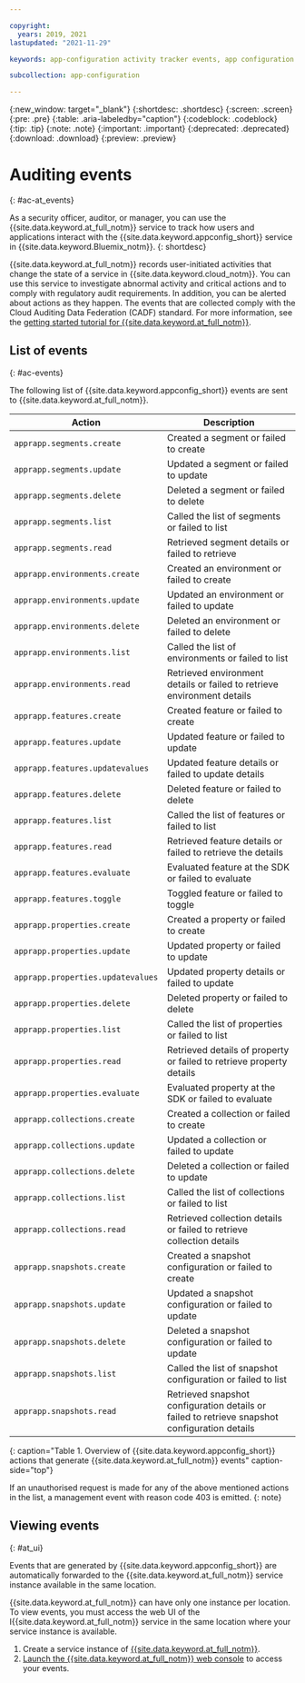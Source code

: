 ```yaml
---

copyright:
  years: 2019, 2021
lastupdated: "2021-11-29"

keywords: app-configuration activity tracker events, app configuration events, app configuration audit, app configuration audit events, app configuration audit logs

subcollection: app-configuration

---
```


{:new_window: target="_blank"}
{:shortdesc: .shortdesc}
{:screen: .screen}
{:pre: .pre}
{:table: .aria-labeledby="caption"}
{:codeblock: .codeblock}
{:tip: .tip}
{:note: .note}
{:important: .important}
{:deprecated: .deprecated}
{:download: .download}
{:preview: .preview}

# Auditing events
{: #ac-at_events}

As a security officer, auditor, or manager, you can use the {{site.data.keyword.at_full_notm}} service to track how users and applications interact with the {{site.data.keyword.appconfig_short}} service in {{site.data.keyword.Bluemix_notm}}.
{: shortdesc}

{{site.data.keyword.at_full_notm}} records user-initiated activities that change the state of a service in {{site.data.keyword.cloud_notm}}. You can use this service to investigate abnormal activity and critical actions and to comply with regulatory audit requirements. In addition, you can be alerted about actions as they happen. The events that are collected comply with the Cloud Auditing Data Federation (CADF) standard. For more information, see the [getting started tutorial for {{site.data.keyword.at_full_notm}}](/docs/activity-tracker?topic=activity-tracker-getting-started).

## List of events
{: #ac-events}

The following list of {{site.data.keyword.appconfig_short}} events are sent to {{site.data.keyword.at_full_notm}}.

| Action             | Description      |
| -------------------| -----------------|
| `apprapp.segments.create` | Created a segment or failed to create|
| `apprapp.segments.update` | Updated a segment or failed to update |
| `apprapp.segments.delete` | Deleted a segment or failed to delete|
| `apprapp.segments.list` | Called the list of segments or failed to list |
| `apprapp.segments.read` | Retrieved segment details or failed to retrieve|
| `apprapp.environments.create` | Created an environment or failed to create  |
| `apprapp.environments.update` | Updated an environment or failed to update |
| `apprapp.environments.delete` | Deleted an environment or failed to delete|
| `apprapp.environments.list` | Called the list of environments or failed to list |
| `apprapp.environments.read`|Retrieved environment details or failed to retrieve environment details|
| `apprapp.features.create`| Created feature or failed to create|
| `apprapp.features.update` | Updated feature or failed to update |
| `apprapp.features.updatevalues` | Updated feature details or failed to update details|
| `apprapp.features.delete` | Deleted feature or failed to delete |
| `apprapp.features.list` | Called the list of features or failed to list |
| `apprapp.features.read` | Retrieved feature details or failed to retrieve the details|
| `apprapp.features.evaluate` | Evaluated feature at the SDK or failed to evaluate|
| `apprapp.features.toggle` | Toggled feature or failed to toggle|
| `apprapp.properties.create` | Created a property or failed to create|
| `apprapp.properties.update`|Updated property or failed to update|
| `apprapp.properties.updatevalues`| Updated property details or failed to update|
| `apprapp.properties.delete` | Deleted property or failed to delete|
| `apprapp.properties.list` | Called the list of properties or failed to list|
| `apprapp.properties.read`|Retrieved details of property or failed to retrieve property details|
| `apprapp.properties.evaluate`| Evaluated property at the SDK or failed to evaluate |
| `apprapp.collections.create`| Created a collection or failed to create|
| `apprapp.collections.update`| Updated a collection or failed to update|
| `apprapp.collections.delete`| Deleted a collection or failed to update|
| `apprapp.collections.list`| Called the list of collections or failed to list|
| `apprapp.collections.read`| Retrieved collection details or failed to retrieve collection details|
| `apprapp.snapshots.create`| Created a snapshot configuration or failed to create|
| `apprapp.snapshots.update`| Updated a snapshot configuration or failed to update|
| `apprapp.snapshots.delete`| Deleted a snapshot configuration or failed to update|
| `apprapp.snapshots.list`| Called the list of snapshot configuration or failed to list|
| `apprapp.snapshots.read`| Retrieved snapshot configuration details or failed to retrieve snapshot configuration details|

{: caption="Table 1. Overview of {{site.data.keyword.appconfig_short}} actions that generate {{site.data.keyword.at_full_notm}} events" caption-side="top"}

If an unauthorised request is made for any of the above mentioned actions in the list, a management event with reason code 403 is emitted.
{: note}



## Viewing events
{: #at_ui}

Events that are generated by {{site.data.keyword.appconfig_short}} are automatically forwarded to the {{site.data.keyword.at_full_notm}} service instance available in the same location.

{{site.data.keyword.at_full_notm}} can have only one instance per location. To view events, you must access the web UI of the I{{site.data.keyword.at_full_notm}} service in the same location where your service instance is available.

1. Create a service instance of [{{site.data.keyword.at_full_notm}}](/docs/activity-tracker?topic=activity-tracker-getting-started).
2. [Launch the {{site.data.keyword.at_full_notm}} web console](/docs/activity-tracker?topic=activity-tracker-launch) to access your events.
